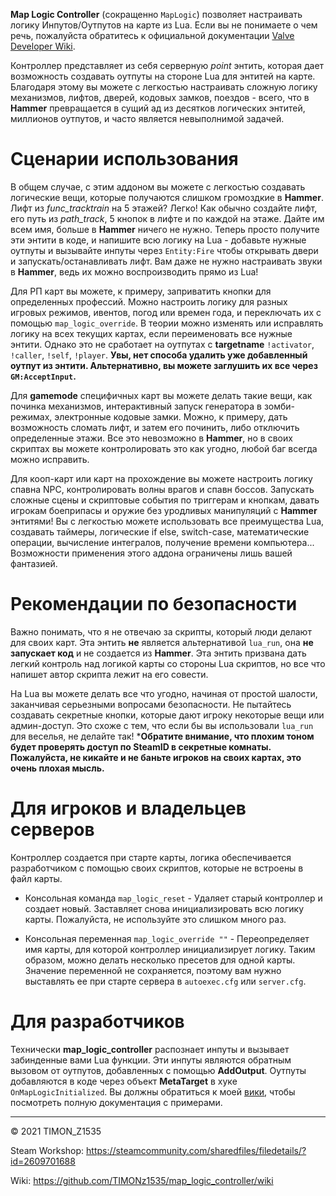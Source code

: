 **Map Logic Controller** (сокращенно `MapLogic`) позволяет настраивать логику Инпутов/Оутпутов на карте из Lua.
Если вы не понимаете о чем речь, пожалуйста обратитесь к официальной документации [Valve Developer Wiki](https://developer.valvesoftware.com/wiki/Inputs_and_Outputs).

Контроллер представляет из себя серверную *point* энтить, которая дает возможность создавать оутпуты на стороне Lua для энтитей на карте.
Благодаря этому вы можете с легкостью настраивать сложную логику механизмов, лифтов, дверей, кодовых замков, поездов - всего, что в **Hammer** превращается в сущий ад из десятков логических энтитей, миллионов оутпутов, и часто является невыполнимой задачей.

# Сценарии использования

В общем случае, с этим аддоном вы можете с легкостью создавать логические вещи, которые получаются слишком громоздкие в **Hammer**. Лифт из *func_tracktrain* на 5 этажей? Легко! Как обычно создайте лифт, его путь из *path_track*, 5 кнопок в лифте и по каждой на этаже. Дайте им всем имя, больше в **Hammer** ничего не нужно. Теперь просто получите эти энтити в коде, и напишите всю логику на Lua - добавьте нужные оутпуты и вызывайте инпуты через `Entity:Fire` чтобы открывать двери и запускать/останавливать лифт. Вам даже не нужно настраивать звуки в **Hammer**, ведь их можно воспроизводить прямо из Lua!

Для РП карт вы можете, к примеру, заприватить кнопки для определенных профессий. Можно настроить логику для разных игровых режимов, ивентов, погод или времен года, и переключать их с помощью `map_logic_override`. В теории можно изменять или исправлять логику на всех текущих картах, если переименовать все нужные энтити. Однако это не сработает на оутпутах с **targetname** `!activator`, `!caller`, `!self`, `!player`. **Увы, нет способа удалить уже добавленный оутпут из энтити. Альтернативно, вы можете заглушить их все через `GM:AcceptInput`.**

Для **gamemode** специфичных карт вы можете делать такие вещи, как починка механизмов, интерактивный запуск генератора в зомби-режимах, электронные кодовые замки. Можно, к примеру, дать возможность сломать лифт, и затем его починить, либо отключить определенные этажи. Все это невозможно в **Hammer**, но в своих скриптах вы можете контролировать это как угодно, любой баг всегда можно исправить.

Для кооп-карт или карт на прохождение вы можете настроить логику спавна NPC, контролировать волны врагов и спавн боссов. Запускать сложные сцены и скриптовые события по триггерам и кнопкам, давать игрокам боеприпасы и оружие без уродливых манипуляций с **Hammer** энтитями! Вы с легкостью можете использовать все преимущества Lua, создавать таймеры, логические if else, switch-case, математические операции, вычисление интегралов, получение времени компьютера... Возможности применения этого аддона ограничены лишь вашей фантазией.

# Рекомендации по безопасности

Важно понимать, что я не отвечаю за скрипты, который люди делают для своих карт. Эта энтить **не** является альтернативой `lua_run`, она **не запускает код** и не создается из **Hammer**. Эта энтить призвана дать легкий контроль над логикой карты со стороны Lua скриптов, но все что напишет автор скрипта лежит на его совести.

На Lua вы можете делать все что угодно, начиная от простой шалости, заканчивая серьезными вопросами безопасности. Не пытайтесь создавать секретные кнопки, которые дают игроку некоторые вещи или админ-доступ. Это схоже с тем, что если бы вы использовали `lua_run` для веселья, не делайте так! ***Обратите внимание, что плохим тоном будет проверять доступ по SteamID в секретные комнаты. Пожалуйста, не кикайте и не баньте игроков на своих картах, это очень плохая мысль.**

# Для игроков и владельцев серверов

Контроллер создается при старте карты, логика обеспечивается разработчиком с помощью своих скриптов, которые не встроены в файл карты.

* Консольная команда `map_logic_reset` - Удаляет старый контроллер и создает новый. Заставляет снова инициализировать всю логику карты. Пожалуйста, не используйте это слишком много раз.

* Консольная переменная `map_logic_override ""` - Переопределяет имя карты, для которой контроллер инициализирует логику. Таким образом, можно делать несколько пресетов для одной карты. Значение переменной не сохраняется, поэтому вам нужно выставлять ее при старте сервера в `autoexec.cfg` или `server.cfg`.

# Для разработчиков

Технически **map_logic_controller** распознает инпуты и вызывает забинденные вами Lua функции.
Эти инпуты являются обратным вызовом от оутпутов, добавленных с помощью **AddOutput**.
Оутпуты добавляются в коде через объект **MetaTarget** в хуке `OnMapLogicInitialized`.
Вы должны обратиться к моей [вики](https://github.com/TIMONz1535/map_logic_controller/wiki), чтобы посмотреть полную документация с примерами.

---

© 2021 TIMON_Z1535

Steam Workshop: https://steamcommunity.com/sharedfiles/filedetails/?id=2609701688

Wiki: https://github.com/TIMONz1535/map_logic_controller/wiki
